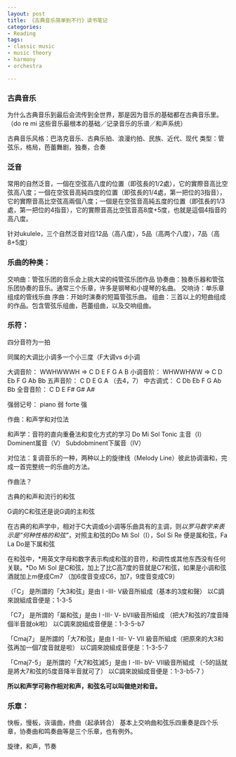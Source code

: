 ```yaml
---
layout: post
title: 《古典音乐简单到不行》读书笔记
categories: 
- Reading
tags:
- classic music
- music theory
- harmony
- orchestra

---
```


### 古典音乐

为什么古典音乐到最后会流传到全世界，那是因为音乐的基础都在古典音乐里。（do re mi 这些音乐最根本的基础／记录音乐的乐谱／和声系统）

古典音乐风格：巴洛克音乐、古典乐拍、浪漫约拍、民族、近代、现代
类型：管弦乐，格局，芭蕾舞剧，独奏，合奏

 <!--more-->

### 泛音
常用的自然泛音，一個在空弦高八度的位置（即弦長的1/2處），它的實際音高比空弦高八度；一個在空弦音高純四度的位置（即弦長的1/4處，第一把位的3指音），它的實際音高比空弦高兩個八度；一個是在空弦音高純五度的位置（即弦長的1/3處，第一把位的4指音），它的實際音高比空弦音高8度+5度，也就是這個4指音的高八度。

针对ukulele，三个自然泛音对应12品（高八度），5品（高两个八度），7品（高8+5度）


### 乐曲的种类：
交响曲：管弦乐团的音乐会上挑大梁的纯管弦乐团作品
协奏曲：独奏乐器和管弦乐团协奏的音乐。通常三个乐章，许多是钢琴和小提琴的名曲。
交响诗：单乐章组成的管线乐曲
序曲：开始时演奏的短篇管弦乐曲。
组曲：三首以上的短曲组成的作品。包含管弦乐组曲，芭蕾组曲，以及交响组曲。

### 乐符：

四分音符为一拍

同属的大调比小调多一个小三度（F大调vs d小调


大调音阶： WWHWWWH =\> C D E F G A B
小调音阶： WHWWHWW =\> C D Eb F G Ab Bb
五声音阶： C D E G A （去4，7）
中古调式： C Db Eb F G Ab Bb
全音音阶： C D E F# G# A\#

强弱记号：
piano  弱  forte 强

作曲：和声学和对位法

和声学：音符的直向重叠法和变化方式的学习
Do Mi Sol
Tonic 主音（I） 
Dominent属音（V） 
Subdobminent下属音（IV）

对位法：复调音乐的一种，两种以上的旋律线（Melody Line）彼此协调谐和，完成一首完整统一的乐曲的方法。

作曲法？

古典的和声和流行的和弦

G调的C和弦还是说G调的主和弦

在古典的和声学中，相对于C大调或d小调等乐曲具有的主调，则*以罗马数字来表示是“何种性格的和弦”*，对照主和弦的Do Mi Sol（I），Sol Si Re 便是属和弦，Fa La Do是下属和弦

在和弦中，*用英文字母和数字表示构成和弦的音符，和调性或其他东西没有任何关联。*Do Mi Sol 是C和弦，加上了比C高7度的音就是C7和弦，如果是小调和弦酒就加上m便成Cm7 （加6度音变成C6，加7，9度音变成C9）

（「C」 是所謂的「大3和弦」是由 I -III- V級音所組成（基本的3度和聲） 
以C調來說組成音便是：1-3-5 

「C7」 是所謂的「屬和弦」是由 I -III- V- bVII級音所組成 （把大7和弦的7度音降個半音就ok啦） 
以C調來說組成音便是：1-3-5-b7 

「Cmaj7」 是所謂的「大7和弦」是由 I -III- V- VII 級音所組成（把原來的大3和弦再加一個7度音就是啦） 
以C調來說組成音便是：1-3-5-7 

「Cmaj7-5」 是所謂的「大7和弦減5」是由 I -III- bV- VII級音所組成 （-5的話就是將大7和弦的5度音降半音就可了） 
以C調來說組成音便是：1-3-b5-7 ）

**所以和声学可称作相对和声，和弦名可以叫做绝对和音。**



### 乐章：

快板，慢板，诙谐曲，终曲（起承转合）
基本上交响曲和弦乐四重奏是四个乐章，协奏曲和鸣奏曲等是三个乐章，也有例外。



旋律，和声，节奏


